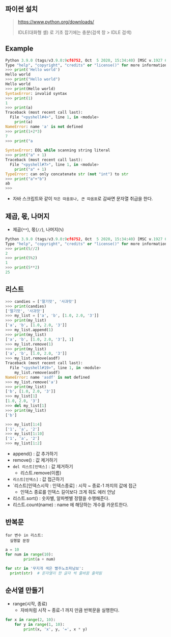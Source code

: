## 파이썬 설치

> https://www.python.org/downloads/
>
> IDLE(대화형 셸) 로 기초 잡기에는 충분(검색 창 > IDLE 검색)

## Example

```py
Python 3.9.0 (tags/v3.9.0:9cf6752, Oct  5 2020, 15:34:40) [MSC v.1927 64 bit (AMD64)] on win32
Type "help", "copyright", "credits" or "license()" for more information.
>>> print('Hello world')
Hello world
>>> print("Hello world")
Hello world
>>> print(Hello world)
SyntaxError: invalid syntax
>>> print(1)
1
>>> print(a)
Traceback (most recent call last):
  File "<pyshell#4>", line 1, in <module>
    print(a)
NameError: name 'a' is not defined
>>> print(1+2*3)
7
>>> print("a
      
SyntaxError: EOL while scanning string literal
>>> print("a" + 1)
Traceback (most recent call last):
  File "<pyshell#7>", line 1, in <module>
    print("a" + 1)
TypeError: can only concatenate str (not "int") to str
>>> print("a"+"b")
ab
>>> 
```

- 자바 스크립트와 같이 `작은 따옴표나, 큰 따옴표`로 감싸면 문자열 취급을 한다.

## 제곱, 몫, 나머지

- 제곱(`**`), 몫(`//`), 나머지(`%`)

```py
Python 3.9.0 (tags/v3.9.0:9cf6752, Oct  5 2020, 15:34:40) [MSC v.1927 64 bit (AMD64)] on win32
Type "help", "copyright", "credits" or "license()" for more information.
>>> print(5//2)
2
>>> print(5%2)
1
>>> print(5**2)
25
```

## 리스트

```py
>>> candies = ['딸기맛', '사과맛']
>>> print(candies)
['딸기맛', '사과맛']
>>> my_list = ['a', 'b', [1.0, 2.0, '3']]
>>> print(my_list)
['a', 'b', [1.0, 2.0, '3']]
>>> my_list.append(1)
>>> print(my_list)
['a', 'b', [1.0, 2.0, '3'], 1]
>>> my_list.remove(1)
>>> print(my_list)
['a', 'b', [1.0, 2.0, '3']]
>>> my_list.remove(asdf)
Traceback (most recent call last):
  File "<pyshell#19>", line 1, in <module>
    my_list.remove(asdf)
NameError: name 'asdf' is not defined
>>> my_list.remove('a')
>>> print(my_list)
['b', [1.0, 2.0, '3']]
>>> my_list[1]
[1.0, 2.0, '3']
>>> del my_list[1]
>>> print(my_list)
['b']

>>> my_list[1:4]
['1', 'a', '2']
>>> my_list[1:10]
['1', 'a', '2']
>>> my_list[1:2]
```

- append() : 값 추가하기
- remove() : 값 제거하기
- `del 리스트[인덱스]`  : 값 제거하기
  - 리스트.remove(이름)
- `리스트[인덱스]` : 값 접근하기
- `리스트[인덱스시작 : 인덱스종료] : 시작 ~ 종료-1 까지의 값에 접근 
  - 인덱스 종료를 인덱스 길이보다 크게 줘도 에러 안남
- 리스트.sort() : 숫자별, 알파벳별 정렬을 수행해준다.
- 리스트.count(name) : name 에 해당하는 개수를 카운트한다.

## 반복문

```
for 변수 in 리스트:
  실행할 문장
```

```py
a = 10
for num in range(10):
        print(a + num)
        
for str in '무지개 색은 빨주노초파남보':
  print(str)  # 문자열이 한 글자 씩 줄바꿈 출력됨
```

## 순서열 만들기

- range(시작, 종료)
  - 자바처럼 시작 ~ 종료-1 까지 만큼 반복문을 실행한다.

```py
for x in range(2, 10):
    for y in range(1, 10):
        print(x, 'x', y, '=', x * y)
```
